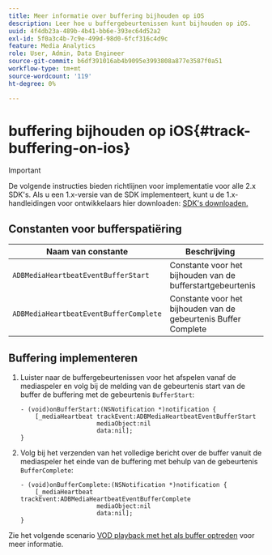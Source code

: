 ```yaml
---
title: Meer informatie over buffering bijhouden op iOS
description: Leer hoe u buffergebeurtenissen kunt bijhouden op iOS.
uuid: 4f4db23a-489b-4b41-bb6e-393ec64d52a2
exl-id: 5f0a3c4b-7c9e-499d-98d0-6fcf316c4d9c
feature: Media Analytics
role: User, Admin, Data Engineer
source-git-commit: b6df391016ab4b9095e3993808a877e3587f0a51
workflow-type: tm+mt
source-wordcount: '119'
ht-degree: 0%

---
```


# buffering bijhouden op iOS{#track-buffering-on-ios}

>[!IMPORTANT]
>
>De volgende instructies bieden richtlijnen voor implementatie voor alle 2.x SDK&#39;s. Als u een 1.x-versie van de SDK implementeert, kunt u de 1.x-handleidingen voor ontwikkelaars hier downloaden: [SDK&#39;s downloaden.](/help/sdk-implement/download-sdks.md)

## Constanten voor bufferspatiëring


| Naam van constante | Beschrijving     |
|---|---|
| `ADBMediaHeartbeatEventBufferStart` | Constante voor het bijhouden van de bufferstartgebeurtenis |
| `ADBMediaHeartbeatEventBufferComplete` | Constante voor het bijhouden van de gebeurtenis Buffer Complete |

## Buffering implementeren

1. Luister naar de buffergebeurtenissen voor het afspelen vanaf de mediaspeler en volg bij de melding van de gebeurtenis start van de buffer de buffering met de gebeurtenis `BufferStart`:

   ```
   - (void)onBufferStart:(NSNotification *)notification { 
       [_mediaHeartbeat trackEvent:ADBMediaHeartbeatEventBufferStart  
                        mediaObject:nil  
                        data:nil]; 
   }
   ```

1. Volg bij het verzenden van het volledige bericht over de buffer vanuit de mediaspeler het einde van de buffering met behulp van de gebeurtenis `BufferComplete`:

   ```
   - (void)onBufferComplete:(NSNotification *)notification { 
       [_mediaHeartbeat trackEvent:ADBMediaHeartbeatEventBufferComplete  
                        mediaObject:nil  
                        data:nil]; 
   }
   ```

Zie het volgende scenario [VOD playback met het als buffer optreden](/help/sdk-implement/tracking-scenarios/vod-buffering.md) voor meer informatie.
